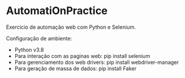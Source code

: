 # AutomatiOnPractice
 
Exercicio de automação web com Python e Selenium.

Configuração de ambiente:
 - Python v3.8
 - Para interação com as paginas web: pip install selenium
 - Para gerenciamento dos web drivers: pip install webdriver-manager  
 - Para geração de massa de dados: pip install Faker
